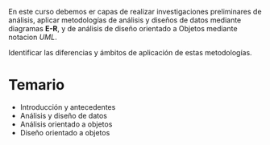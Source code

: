 En este curso debemos er capas de realizar investigaciones preliminares de análisis, aplicar metodologías de análisis y diseños de datos mediante diagramas **E-R**, y de análisis de diseño orientado a Objetos mediante notacion *UML*.

Identificar las diferencias y ámbitos de aplicación de estas metodologías.

# Temario
- Introducción y antecedentes
- Análisis y diseño de datos
- Análisis orientado a objetos
- Diseño orientado a objetos
